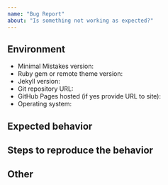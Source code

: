 ```yaml
---
name: "Bug Report"
about: "Is something not working as expected?"
---
```


<!--
  Before opening a new issue please:
  
  - Verify you have the latest versions of Jekyll and Minimal Mistakes 
    installed by running `bundle update`.
  - Thoroughly read the theme's documentation at
    https://mmistakes.github.io/minimal-mistakes/docs/quick-start-guide/
  - Search all issues at https://github.com/mmistakes/minimal-mistakes/issues 
    for solutions and to avoid duplication.
  - Ask for help at https://talk.jekyllrb.com/
  
  After exhausting these suggestions use the format below.
-->

## Environment

<!--
  Please include theme version, Jekyll version, public git repository, whether 
  you are hosting with GitHub Pages, and the operating system you tested with.

  Issues without a link to a public repository or ZIP file will likely go ignored.
  Being able to see your actual files is necessary to troubleshoot, as most 
  issues stem from invalid/missing YAML Front Matter, a mis-configured _config.sys 
  file, or problematic site content. 
-->

- Minimal Mistakes version:
- Ruby gem or remote theme version:
- Jekyll version:
- Git repository URL:
- GitHub Pages hosted (if yes provide URL to site):
- Operating system:

## Expected behavior

<!--
  What is it you expected to happen? This should be a description of how the
  functionality you tried to use is supposed to work.
-->

## Steps to reproduce the behavior

<!--
  Describe the steps you took for this problem to exist. Such as: you installed
  the theme, customized _config.yml, added your own posts, and started up a 
  Jekyll server locally.

  If an error occurred on GitHub Pages when pushing, please test a local version
  following these setup instructions: 
  https://help.github.com/articles/setting-up-your-github-pages-site-locally-with-jekyll/

  Then provide a complete log by running `bundle exec jekyll build --trace --verbose` 
  and include this output in the filed issue.

  Screenshots can also be included if they help illustrate a behavior.
-->

## Other

<!--
  NOTE: Please provide a code repository, gist, code snippet, sample files, 
  screenshots, or anything else you think will aid in reproducing the issue.
-->